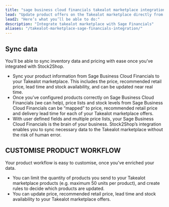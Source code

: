 ```yaml
---
title: "sage business cloud financials takealot marketplace integration"
lead: "Update product offers on the Takealot marketplace directly from your Sage Business Cloud Financials (formerly Sage Live). Stock2Shop’s simple integration will streamline your operation by reducing duplicate data capture, and ensuring your product information on Takealot is up to date."
lead2: "Here’s what you’ll be able to do:"
description: "Integrate takealot marketplace with Sage Financials"
aliases: "/takealot-marketplace-sage-financials-integration/"
---
```


Sync data
---------

You’ll be able to sync inventory data and pricing with ease once you’ve integrated with Stock2Shop.

*   Sync your product information from Sage Business Cloud Financials to your Takealot marketplace. This includes the price, recommended retail price, lead time and stock availability, and can be updated near real time.
*   Once you’ve configured products correctly on Sage Business Cloud Financials (we can help), price lists and stock levels from Sage Business Cloud Financials can be “mapped” to price, recommended retail price and delivery lead time for each of your Takealot marketplace offers.
*   With user defined fields and multiple price lists, your Sage Business Cloud Financials is the brain of your business. Stock2Shop’s integration enables you to sync necessary data to the Takealot marketplace without the risk of human error.

CUSTOMISE PRODUCT WORKFLOW
--------------------------

Your product workflow is easy to customise, once you’ve enriched your data.

*   You can limit the quantity of products you send to your Takealot marketplace products (e.g. maximum 50 units per product), and create rules to decide which products are updated.
*   You can update price, recommended retail price, lead time and stock availability to your Takealot marketplace offers.
